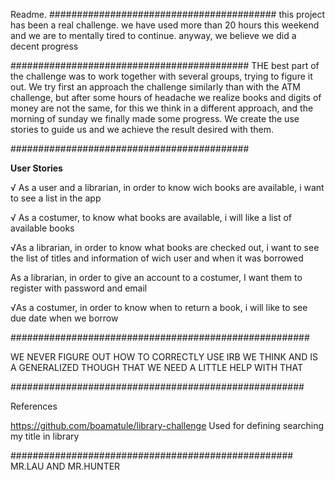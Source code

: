 Readme.
#########################################
this project has been a real challenge.
we have used more than 20 hours this weekend and we are
 to mentally tired to continue. anyway, we believe we did 
 a decent progress

###########################################
THE best part of the challenge was to work together 
with several groups, trying to figure it out.
We try first an approach the challenge similarly than
 with the ATM challenge, but after some hours of headache 
 we realize books and digits of money are not the same, 
 for this we think in a different approach, and the morning
  of sunday we finally made some progress.
We create the use stories to guide us and we achieve the 
result desired with them.

###########################################

**User Stories**

√ As a user and a librarian, 
in order to know wich books are available, 
i want to see a list in the app

√ As a costumer,
 to know what books are available, 
 i will like a list of available books

√As a librarian, 
in order to know what books are checked out, 
i want to see the list of titles and  information of wich 
user and when it was borrowed

As a librarian, 
in order to give an account to a costumer,
I want them to register with password and email

√As a costumer,
 in order to know when to return a book, 
 i will like to see due date when we borrow

######################################################

WE NEVER FIGURE OUT HOW TO CORRECTLY USE IRB
WE THINK AND IS A GENERALIZED THOUGH THAT WE NEED 
A LITTLE HELP WITH THAT
 

#####################################################

References
 
 https://github.com/boamatule/library-challenge
Used for defining searching my title in library


###################################################
MR.LAU AND MR.HUNTER